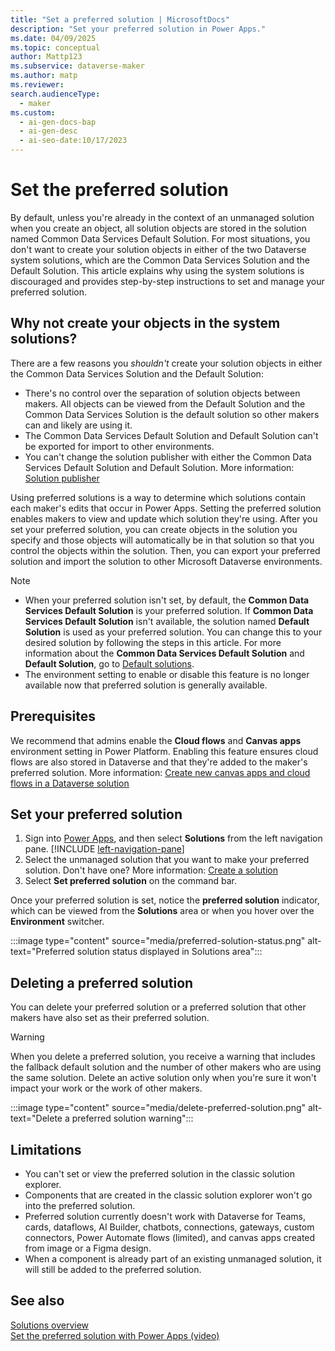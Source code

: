 ```yaml
---
title: "Set a preferred solution | MicrosoftDocs"
description: "Set your preferred solution in Power Apps."
ms.date: 04/09/2025
ms.topic: conceptual
author: Mattp123
ms.subservice: dataverse-maker
ms.author: matp
ms.reviewer:
search.audienceType:
  - maker
ms.custom:
  - ai-gen-docs-bap
  - ai-gen-desc
  - ai-seo-date:10/17/2023
---
```

# Set the preferred solution

By default, unless you're already in the context of an unmanaged solution when you create an object, all solution objects are stored in the solution named Common Data Services Default Solution. For most situations, you don't want to create your solution objects in either of the two Dataverse system solutions, which are the Common Data Services Solution and the Default Solution. This article explains why using the system solutions is discouraged and provides step-by-step instructions to set and manage your preferred solution.

## Why not create your objects in the system solutions?

There are a few reasons you *shouldn't* create your solution objects in either the Common Data Services Solution and the Default Solution:

- There's no control over the separation of solution objects between makers. All objects can be viewed from the Default Solution and the Common Data Services Solution is the default solution so other makers can and likely are using it.
- The Common Data Services Default Solution and Default Solution can't be exported for import to other environments.
- You can't change the solution publisher with either the Common Data Services Default Solution and Default Solution. More information: [Solution publisher](create-solution.md#solution-publisher)

Using preferred solutions is a way to determine which solutions contain each maker's edits that occur in Power Apps. Setting the preferred solution enables makers to view and update which solution they're using. After you set your preferred solution, you can create objects in the solution you specify and those objects will automatically be in that solution so that you control the objects within the solution. Then, you can export your preferred solution and import the solution to other Microsoft Dataverse environments.

> [!NOTE]
>
> - When your preferred solution isn't set, by default, the **Common Data Services Default Solution** is your preferred solution. If **Common Data Services Default Solution** isn't available, the solution named **Default Solution** is used as your preferred solution. You can change this to your desired solution by following the steps in this article. For more information about the **Common Data Services Default Solution** and **Default Solution**, go to [Default solutions](solutions-overview.md#default-solutions).
> - The environment setting to enable or disable this feature is no longer available now that preferred solution is generally available.

## Prerequisites

We recommend that admins enable the **Cloud flows** and **Canvas apps** environment setting in Power Platform. Enabling this feature ensures cloud flows are also stored in Dataverse and that they're added to the maker's preferred solution. More information: [Create new canvas apps and cloud flows in a Dataverse solution](/power-platform/admin/settings-features#create-new-canvas-apps-and-cloud-flows-in-a-dataverse-solution)

## Set your preferred solution

1. Sign into [Power Apps](https://make.powerapps.com/?utm_source=padocs&utm_medium=linkinadoc&utm_campaign=referralsfromdoc), and then select **Solutions** from the left navigation pane. [!INCLUDE [left-navigation-pane](../../includes/left-navigation-pane.md)]
1. Select the unmanaged solution that you want to make your preferred solution. Don't have one? More information: [Create a solution](create-solution.md)
1. Select **Set preferred solution** on the command bar.

Once your preferred solution is set, notice the **preferred solution** indicator, which can be viewed from the **Solutions** area or when you hover over the **Environment** switcher.

:::image type="content" source="media/preferred-solution-status.png" alt-text="Preferred solution status displayed in Solutions area":::

## Deleting a preferred solution

You can delete your preferred solution or a preferred solution that other makers have also set as their preferred solution.

> [!WARNING]
> When you delete a preferred solution, you receive a warning that includes the fallback default solution and the number of other makers who are using the same solution. Delete an active solution only when you're sure it won't impact your work or the work of other makers.
> 
> :::image type="content" source="media/delete-preferred-solution.png" alt-text="Delete a preferred solution warning":::

## Limitations

- You can't set or view the preferred solution in the classic solution explorer.
- Components that are created in the classic solution explorer won't go into the preferred solution.
- Preferred solution currently doesn't work with Dataverse for Teams, cards, dataflows, AI Builder, chatbots, connections, gateways, custom connectors, Power Automate flows (limited), and canvas apps created from image or a Figma design.
- When a component is already part of an existing unmanaged solution, it will still be added to the preferred solution.

## See also

[Solutions overview](solutions-overview.md)  
[Set the preferred solution with Power Apps (video)](https://youtu.be/WohjakB8OdE?feature=shared)
